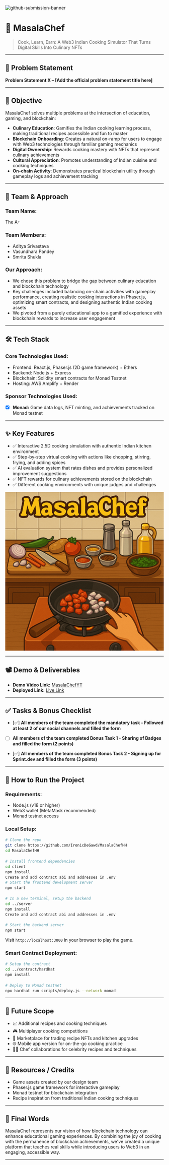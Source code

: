 ![github-submission-banner](https://github.com/user-attachments/assets/a1493b84-e4e2-456e-a791-ce35ee2bcf2f)

# 🚀 MasalaChef

> Cook, Learn, Earn: A Web3 Indian Cooking Simulator That Turns Digital Skills Into Culinary NFTs

---

## 📌 Problem Statement

**Problem Statement X – [Add the official problem statement title here]**

---

## 🎯 Objective

MasalaChef solves multiple problems at the intersection of education, gaming, and blockchain:

- **Culinary Education**: Gamifies the Indian cooking learning process, making traditional recipes accessible and fun to master
- **Blockchain Onboarding**: Creates a natural on-ramp for users to engage with Web3 technologies through familiar gaming mechanics
- **Digital Ownership**: Rewards cooking mastery with NFTs that represent culinary achievements
- **Cultural Appreciation**: Promotes understanding of Indian cuisine and cooking techniques
- **On-chain Activity**: Demonstrates practical blockchain utility through gameplay logs and achievement tracking

---

## 🧠 Team & Approach

### Team Name:
The A+

### Team Members:
- Aditya Srivastava
- Vasundhara Pandey
- Smrita Shukla

### Our Approach:
- We chose this problem to bridge the gap between culinary education and blockchain technology
- Key challenges included balancing on-chain activities with gameplay performance, creating realistic cooking interactions in Phaser.js, optimizing smart contracts, and designing authentic Indian cooking assets
- We pivoted from a purely educational app to a gamified experience with blockchain rewards to increase user engagement

---

## 🛠️ Tech Stack

### Core Technologies Used:
- Frontend: React.js, Phaser.js (2D game framework) + Ethers
- Backend: Node.js + Express
- Blockchain: Solidity smart contracts for Monad Testnet
- Hosting: AWS Amplify + Render

### Sponsor Technologies Used:
- [x] **Monad:** Game data logs, NFT minting, and achievements tracked on Monad testnet

---

## ✨ Key Features

- ✅ Interactive 2.5D cooking simulation with authentic Indian kitchen environment
- ✅ Step-by-step virtual cooking with actions like chopping, stirring, frying, and adding spices
- ✅ AI evaluation system that rates dishes and provides personalized improvement suggestions
- ✅ NFT rewards for culinary achievements stored on the blockchain
- ✅ Different cooking environments with unique judges and challenges

![Game Preview](/client/public/assets/game-preview.png)

---

## 📽️ Demo & Deliverables

- **Demo Video Link:** [MasalaChefYT](https://youtu.be/1tMLdZsQfhA)
- **Deployed Link:** [Live Link](https://production.dt4m177dpz07s.amplifyapp.com/)

---

## ✅ Tasks & Bonus Checklist

- [✅] **All members of the team completed the mandatory task - Followed at least 2 of our social channels and filled the form**
- [ ] **All members of the team completed Bonus Task 1 - Sharing of Badges and filled the form (2 points)**
- [✅] **All members of the team completed Bonus Task 2 - Signing up for Sprint.dev and filled the form (3 points)**

---

## 🧪 How to Run the Project

### Requirements:
- Node.js (v18 or higher)
- Web3 wallet (MetaMask recommended)
- Monad testnet access

### Local Setup:
```bash
# Clone the repo
git clone https://github.com/IronicDeGawd/MasalaChefHH
cd MasalaChefHH

# Install frontend dependencies
cd client
npm install
Create and add contract abi and addresses in .env
# Start the frontend development server
npm start

# In a new terminal, setup the backend
cd ../server
npm install
Create and add contract abi and addresses in .env

# Start the backend server
npm start
```

Visit `http://localhost:3000` in your browser to play the game.

### Smart Contract Deployment:
```bash
# Setup the contract
cd ../contract/hardhat
npm install

# Deploy to Monad testnet
npx hardhat run scripts/deploy.js --network monad
```

---

## 🧬 Future Scope

- 📈 Additional recipes and cooking techniques
- 🎮 Multiplayer cooking competitions
- 🛒 Marketplace for trading recipe NFTs and kitchen upgrades
- 🌐 Mobile app version for on-the-go cooking practice
- 🧑‍🍳 Chef collaborations for celebrity recipes and techniques

---

## 📎 Resources / Credits

- Game assets created by our design team
- Phaser.js game framework for interactive gameplay
- Monad testnet for blockchain integration
- Recipe inspiration from traditional Indian cooking techniques

---

## 🏁 Final Words

MasalaChef represents our vision of how blockchain technology can enhance educational gaming experiences. By combining the joy of cooking with the permanence of blockchain achievements, we've created a unique platform that teaches real skills while introducing users to Web3 in an engaging, accessible way.

---
